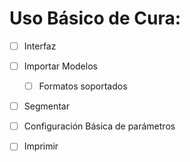 # Uso Básico de Cura:
- [ ] Interfaz
- [ ] Importar Modelos
  - [ ] Formatos soportados
- [ ] Segmentar
- [ ] Configuración Básica de parámetros
- [ ] Imprimir

